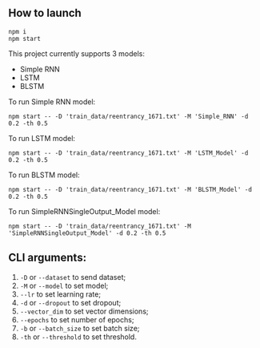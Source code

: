 ## How to launch

```
npm i
npm start
```
This project currently supports 3 models:
+ Simple RNN
+ LSTM
+ BLSTM

To run Simple RNN model:
```
npm start -- -D 'train_data/reentrancy_1671.txt' -M 'Simple_RNN' -d 0.2 -th 0.5
```
To run LSTM model:
```
npm start -- -D 'train_data/reentrancy_1671.txt' -M 'LSTM_Model' -d 0.2 -th 0.5
```
To run BLSTM model:
```
npm start -- -D 'train_data/reentrancy_1671.txt' -M 'BLSTM_Model' -d 0.2 -th 0.5
```
To run SimpleRNNSingleOutput_Model model:
```
npm start -- -D 'train_data/reentrancy_1671.txt' -M 'SimpleRNNSingleOutput_Model' -d 0.2 -th 0.5
```

## CLI arguments: 
1. `-D` or `--dataset` to send dataset;
2. `-M` or `--model` to set model;
3. `--lr` to set learning rate;
4. `-d` or `--dropout` to set dropout;
5. `--vector_dim` to set vector dimensions;
6. `--epochs` to set number of epochs;
7. `-b` or `--batch_size` to set batch size;
8. `-th` or `--threshold` to set threshold.